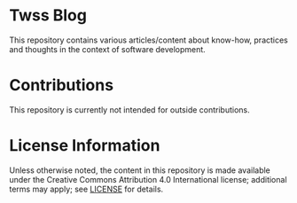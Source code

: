 # Twss Blog

This repository contains various articles/content about know-how, practices and thoughts
in the context of software development.


# Contributions

This repository is currently not intended for outside contributions.


# License Information

Unless otherwise noted, the content in this repository is made available under the
Creative Commons Attribution 4.0 International license; additional terms may apply;
see [LICENSE](LICENSE) for details.
